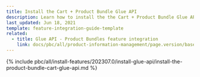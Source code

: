 ```yaml
---
title: Install the Cart + Product Bundle Glue API
description: Learn how to install the the Cart + Product Bundle Glue API in a Spryker project.
last_updated: Jun 18, 2021
template: feature-integration-guide-template
related:
  - title: Glue API - Product Bundles feature integration
    link: docs/pbc/all/product-information-management/page.version/base-shop/install-and-upgrade/install-glue-api/install-the-product-bundles-glue-api.html
---
```


{% include pbc/all/install-features/202307.0/install-glue-api/install-the-product-bundle-cart-glue-api.md %} <!-- To edit, see /_includes/pbc/all/install-features/202307.0/install-glue-api/install-the-product-bundle-cart-glue-api.md -->
